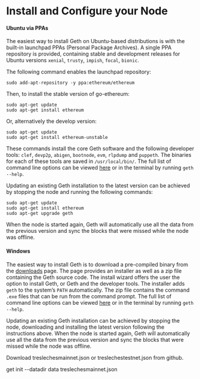 # Install and Configure your Node

#### Ubuntu via PPAs <a href="#ubuntu-via-ppas" id="ubuntu-via-ppas"></a>

The easiest way to install Geth on Ubuntu-based distributions is with the built-in launchpad PPAs (Personal Package Archives). A single PPA repository is provided, containing stable and development releases for Ubuntu versions `xenial`, `trusty`, `impish`, `focal`, `bionic`.

The following command enables the launchpad repository:

```
sudo add-apt-repository -y ppa:ethereum/ethereum
```

Then, to install the stable version of go-ethereum:

```
sudo apt-get update
sudo apt-get install ethereum
```

Or, alternatively the develop version:

```
sudo apt-get update
sudo apt-get install ethereum-unstable
```

These commands install the core Geth software and the following developer tools: `clef`, `devp2p`, `abigen`, `bootnode`, `evm`, `rlpdump` and `puppeth`. The binaries for each of these tools are saved in `/usr/local/bin/`. The full list of command line options can be viewed [here](https://geth.ethereum.org/docs/interface/command-line-options) or in the terminal by running `geth --help`.

Updating an existing Geth installation to the latest version can be achieved by stopping the node and running the following commands:

```
sudo apt-get update
sudo apt-get install ethereum
sudo apt-get upgrade geth
```

When the node is started again, Geth will automatically use all the data from the previous version and sync the blocks that were missed while the node was offline.

#### Windows <a href="#windows" id="windows"></a>

The easiest way to install Geth is to download a pre-compiled binary from the [downloads](https://geth.ethereum.org/downloads/) page. The page provides an installer as well as a zip file containing the Geth source code. The install wizard offers the user the option to install Geth, or Geth and the developer tools. The installer adds `geth` to the system’s `PATH` automatically. The zip file contains the command `.exe` files that can be run from the command prompt. The full list of command line options can be viewed [here](https://geth.ethereum.org/docs/interface/command-line-options) or in the terminal by running `geth --help`.

Updating an existing Geth installation can be achieved by stopping the node, downloading and installing the latest version following the instructions above. When the node is started again, Geth will automatically use all the data from the previous version and sync the blocks that were missed while the node was offline.

Download treslechesmainnet.json or treslechestestnet.json from github.

get init --datadir data treslechesmainnet.json

